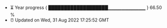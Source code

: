 - ⏳ Year progress { ███████████████████▁▁▁▁▁▁▁▁▁▁▁ } 66.50 %
- ⏰ Updated on Wed, 31 Aug 2022 17:25:52 GMT

